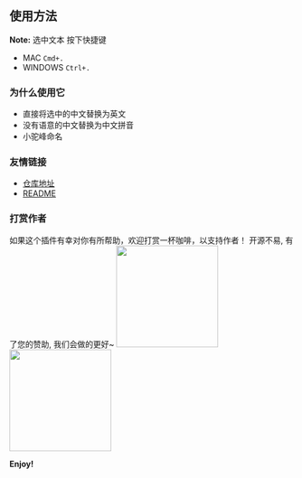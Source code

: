 ## 使用方法

**Note:** 选中文本 按下快捷键
* MAC   `Cmd+.`
* WINDOWS `Ctrl+.`

### 为什么使用它

* 直接将选中的中文替换为英文
* 没有语意的中文替换为中文拼音
* 小驼峰命名
### 友情链接

* [仓库地址](https://github.com/taozhi1010/)
* [README](https://github.com/taozhi1010/easyVar#readme)

### 打赏作者

如果这个插件有幸对你有所帮助，欢迎打赏一杯咖啡，以支持作者！
开源不易, 有了您的赞助, 我们会做的更好~
<img src="http://cdn.dooring.cn/dr/WechatIMG2.jpeg" width="180px" /><img src="http://cdn.dooring.cn/dr/WechatIMG2.jpeg" width="180px" />

**Enjoy!**